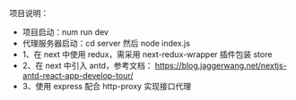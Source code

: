 项目说明：

- 项目启动：num run dev
- 代理服务器启动：cd server 然后 node index.js
- 1、在 next 中使用 redux，需采用 next-redux-wrapper 插件包装 store
- 2、在 next 中引入 antd，参考文档：
  https://blog.jaggerwang.net/nextjs-antd-react-app-develop-tour/
- 3、使用 express 配合 http-proxy 实现接口代理
